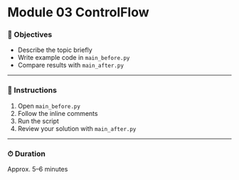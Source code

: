 # Module 03 ControlFlow

### 🎯 Objectives
- Describe the topic briefly
- Write example code in `main_before.py`
- Compare results with `main_after.py`

---

### 🧠 Instructions
1. Open `main_before.py`
2. Follow the inline comments
3. Run the script
4. Review your solution with `main_after.py`

---

### ⏱ Duration
Approx. 5–6 minutes
